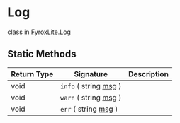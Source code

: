 # Log
class in [FyroxLite](../../scripting_api.md).[Log](../Log.md)
## Static Methods
| Return Type | Signature | Description |
|---|---|---|
| void | `info` ( string <ins>msg</ins> ) |  |
| void | `warn` ( string <ins>msg</ins> ) |  |
| void | `err` ( string <ins>msg</ins> ) |  |

